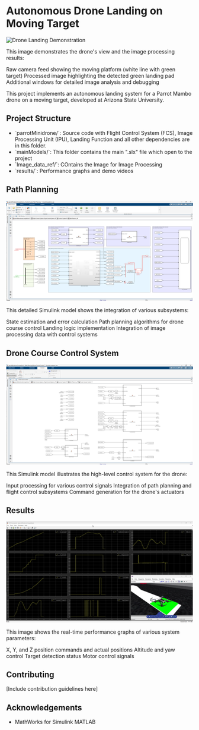 # Autonomous Drone Landing on Moving Target

![Drone Landing Demonstration](results/Final_Autonomous_UAV_withtrack_video2.gif)

This image demonstrates the drone's view and the image processing results:

Raw camera feed showing the moving platform (white line with green target)
Processed image highlighting the detected green landing pad
Additional windows for detailed image analysis and debugging

This project implements an autonomous landing system for a Parrot Mambo drone on a moving target, developed at Arizona State University.

## Project Structure

- \`parrotMinidrone/\`: Source code with Flight Control System (FCS), Image Processing Unit (IPU), Landing Function and all other dependencies are in this folder.
- \`mainModels/\`: This folder contains the main ".slx" file which open to the project
- \`Image_data_ref/\`: COntains the Image for Image Processing
- \`results/\`: Performance graphs and demo videos

## Path Planning

![Path Planning](results/Path_Planning.png)

This detailed Simulink model shows the integration of various subsystems:

State estimation and error calculation
Path planning algorithms for drone course control
Landing logic implementation
Integration of image processing data with control systems

## Drone Course Control System 
![Drone Course Control System](results/Drone_Course_Control.png)

This Simulink model illustrates the high-level control system for the drone:

Input processing for various control signals
Integration of path planning and flight control subsystems
Command generation for the drone's actuators

## Results

![Results](results/Attribute_Plot.png)

This image shows the real-time performance graphs of various system parameters:

X, Y, and Z position commands and actual positions
Altitude and yaw control
Target detection status
Motor control signals

## Contributing

[Include contribution guidelines here]


## Acknowledgements

- MathWorks for Simulink MATLAB
